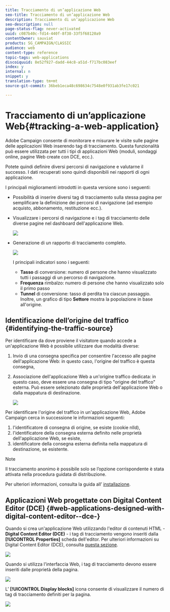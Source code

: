 ```yaml
---
title: Tracciamento di un’applicazione Web
seo-title: Tracciamento di un’applicazione Web
description: Tracciamento di un’applicazione Web
seo-description: null
page-status-flag: never-activated
uuid: c087b40c-fd14-440f-8f38-33f5f68120a9
contentOwner: sauviat
products: SG_CAMPAIGN/CLASSIC
audience: web
content-type: reference
topic-tags: web-applications
discoiquuid: 8e52f927-dadd-44c8-a51d-f717bc083eef
index: y
internal: n
snippet: y
translation-type: tm+mt
source-git-commit: 36beb1eca48c698634c7548e0f931ab3fe17c021

---
```



# Tracciamento di un’applicazione Web{#tracking-a-web-application}

Adobe Campaign consente di monitorare e misurare le visite sulle pagine delle applicazioni Web inserendo tag di tracciamento. Questa funzionalità può essere utilizzata per tutti i tipi di applicazioni Web (moduli, sondaggi online, pagine Web create con DCE, ecc.).

Potete quindi definire diversi percorsi di navigazione e valutarne il successo. I dati recuperati sono quindi disponibili nei rapporti di ogni applicazione.

I principali miglioramenti introdotti in questa versione sono i seguenti:

* Possibilità di inserire diversi tag di tracciamento sulla stessa pagina per semplificare la definizione dei percorsi di navigazione (ad esempio acquisto, abbonamento, restituzione ecc.).
* Visualizzare i percorsi di navigazione e i tag di tracciamento delle diverse pagine nel dashboard dell&#39;applicazione Web.

   ![](assets/trackers_1.png)

* Generazione di un rapporto di tracciamento completo.

   ![](assets/trackers_5.png)

   I principali indicatori sono i seguenti:

   * **Tasso** di conversione: numero di persone che hanno visualizzato tutti i passaggi di un percorso di navigazione.
   * **Frequenza** rimbalzo: numero di persone che hanno visualizzato solo il primo passo
   * **Tunnel** di conversione: tasso di perdita tra ciascun passaggio.
   Inoltre, un grafico di tipo **Settore** mostra la popolazione in base all&#39;origine.

## Identificazione dell’origine del traffico {#identifying-the-traffic-source}

Per identificare da dove proviene il visitatore quando accede a un&#39;applicazione Web è possibile utilizzare due modalità diverse:

1. Invio di una consegna specifica per consentire l&#39;accesso alle pagine dell&#39;applicazione Web: in questo caso, l&#39;origine del traffico è questa consegna,
1. Associazione dell&#39;applicazione Web a un&#39;origine traffico dedicata: in questo caso, deve essere una consegna di tipo &quot;origine del traffico&quot; esterna. Può essere selezionato dalle proprietà dell&#39;applicazione Web o dalla mappatura di destinazione.

   ![](assets/trackers_6.png)

Per identificare l&#39;origine del traffico in un&#39;applicazione Web, Adobe Campaign cerca in successione le informazioni seguenti:

1. l&#39;identificatore di consegna di origine, se esiste (cookie nlId),
1. l&#39;identificatore della consegna esterna definito nelle proprietà dell&#39;applicazione Web, se esiste,
1. identificatore della consegna esterna definita nella mappatura di destinazione, se esistente.

>[!NOTE]
>
>Il tracciamento anonimo è possibile solo se l’opzione corrispondente è stata attivata nella procedura guidata di distribuzione.
>
>Per ulteriori informazioni, consulta la guida all’ [installazione](../../installation/using/deploying-an-instance.md).

## Applicazioni Web progettate con Digital Content Editor (DCE) {#web-applications-designed-with-digital-content-editor--dce-}

Quando si crea un&#39;applicazione Web utilizzando l&#39;editor di contenuti HTML - **Digital Content Editor (DCE)** - i tag di tracciamento vengono inseriti dalla **[!UICONTROL Properties]** scheda dell&#39;editor. Per ulteriori informazioni su Digital Content Editor (DCE), consulta [questa sezione](../../web/using/about-campaign-html-editor.md).

![](assets/trackers_2.png)

Quando si utilizza l&#39;interfaccia Web, i tag di tracciamento devono essere inseriti dalle proprietà della pagina.

![](assets/trackers_3.png)

L’ **[!UICONTROL Display blocks]** icona consente di visualizzare il numero di tag di tracciamento definiti per la pagina.

![](assets/trackers_4.png)


